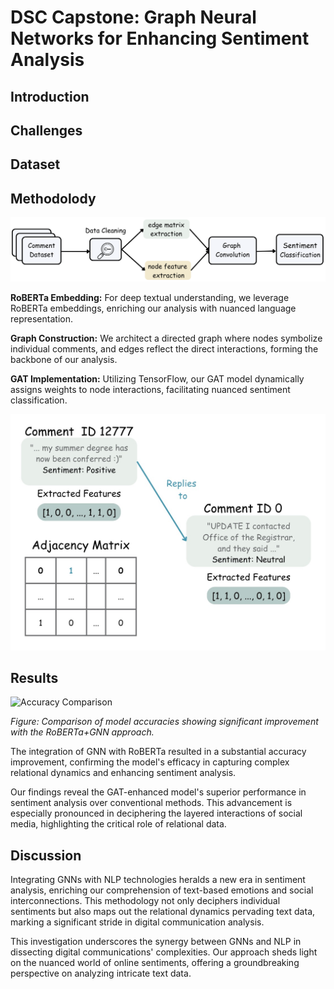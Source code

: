 # DSC Capstone: Graph Neural Networks for Enhancing Sentiment Analysis

## Introduction

## Challenges

## Dataset

## Methodolody
![process](image/process.png)

**RoBERTa Embedding:** For deep textual understanding, we leverage RoBERTa embeddings, enriching our analysis with nuanced language representation.

**Graph Construction:** We architect a directed graph where nodes symbolize individual comments, and edges reflect the direct interactions, forming the backbone of our analysis.

**GAT Implementation:** Utilizing TensorFlow, our GAT model dynamically assigns weights to node interactions, facilitating nuanced sentiment classification.

![Architecture](image/Architecture.jpg)

## Results

![Accuracy Comparison](figures/accuracy_comparison.png)

*Figure: Comparison of model accuracies showing significant improvement with the RoBERTa+GNN approach.*

The integration of GNN with RoBERTa resulted in a substantial accuracy improvement, confirming the model's efficacy in capturing complex relational dynamics and enhancing sentiment analysis.

Our findings reveal the GAT-enhanced model's superior performance in sentiment analysis over conventional methods. This advancement is especially pronounced in deciphering the layered interactions of social media, highlighting the critical role of relational data.

## Discussion

Integrating GNNs with NLP technologies heralds a new era in sentiment analysis, enriching our comprehension of text-based emotions and social interconnections. This methodology not only deciphers individual sentiments but also maps out the relational dynamics pervading text data, marking a significant stride in digital communication analysis.

This investigation underscores the synergy between GNNs and NLP in dissecting digital communications' complexities. Our approach sheds light on the nuanced world of online sentiments, offering a groundbreaking perspective on analyzing intricate text data.

